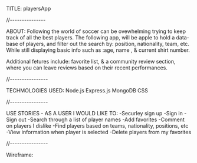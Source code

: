 TITLE: playersApp

//---------------

ABOUT: 
Following the world of soccer can be ovewhelming trying to keep track of all the best players. The following app, will be apple to hold a data-base of players, and filter out the search by: position, nationality, team, etc. While still displaying basic info such as :age, name , & current shirt number.

Additional fetures include: favorite list, & a community review section, where you can leave reviews based on their recent performances.

//----------------

TECHMOLOGIES USED: 
Node.js 
Express.js 
MongoDB
CSS

//----------------

USE STORIES - AS A USER I WOULD LIKE TO: 
-Securley sign up 
-Sign in -Sign out 
-Search through a list of player names 
-Add favorites 
-Comment on players I dislike 
-Find players based on teams, nationality, positions, etc 
-View information when player is selected
-Delete players from my favorites

//----------------

Wireframe:

